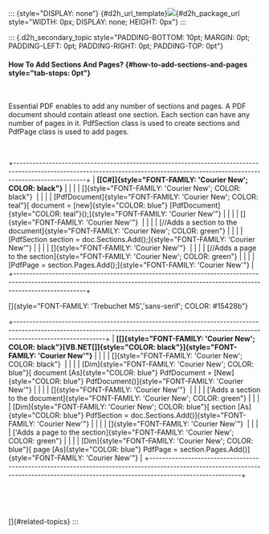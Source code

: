 ::: {style="DISPLAY: none"}
[](ms-xhelp:///?Id=d2h_url_template){#d2h_url_template}![](!package_url!){#d2h_package_url style="WIDTH: 0px; DISPLAY: none; HEIGHT: 0px"}
:::

::: {.d2h_secondary_topic style="PADDING-BOTTOM: 10pt; MARGIN: 0pt; PADDING-LEFT: 0pt; PADDING-RIGHT: 0pt; PADDING-TOP: 0pt"}
#### How To Add Sections And Pages? {#how-to-add-sections-and-pages style="tab-stops: 0pt"}

 

Essential PDF enables to add any number of sections and pages. A PDF document should contain atleast one section. Each section can have any number of pages in it. PdfSection class is used to create sections and PdfPage class is used to add pages.

 

+----------------------------------------------------------------------------------------------------------------------------------------------------------------------------------+
| **[\[C#\]]{style="FONT-FAMILY: 'Courier New'; COLOR: black"}**                                                                                                                   |
|                                                                                                                                                                                  |
| []{style="FONT-FAMILY: 'Courier New'; COLOR: black"}                                                                                                                             |
|                                                                                                                                                                                  |
| [PdfDocument]{style="FONT-FAMILY: 'Courier New'; COLOR: teal"}[ document = [new]{style="COLOR: blue"} [PdfDocument]{style="COLOR: teal"}();]{style="FONT-FAMILY: 'Courier New'"} |
|                                                                                                                                                                                  |
| []{style="FONT-FAMILY: 'Courier New'"}                                                                                                                                           |
|                                                                                                                                                                                  |
| [//Adds a section to the document]{style="FONT-FAMILY: 'Courier New'; COLOR: green"}                                                                                             |
|                                                                                                                                                                                  |
| [PdfSection section = doc.Sections.Add();]{style="FONT-FAMILY: 'Courier New'"}                                                                                                   |
|                                                                                                                                                                                  |
| []{style="FONT-FAMILY: 'Courier New'"}                                                                                                                                           |
|                                                                                                                                                                                  |
| [//Adds a page to the section]{style="FONT-FAMILY: 'Courier New'; COLOR: green"}                                                                                                 |
|                                                                                                                                                                                  |
| [PdfPage = section.Pages.Add();]{style="FONT-FAMILY: 'Courier New'"}                                                                                                             |
+----------------------------------------------------------------------------------------------------------------------------------------------------------------------------------+

[]{style="FONT-FAMILY: 'Trebuchet MS','sans-serif'; COLOR: #15428b"} 

+----------------------------------------------------------------------------------------------------------------------------------------------------------------------------------------+
| **[\[]{style="FONT-FAMILY: 'Courier New'; COLOR: black"}[VB.NET[\]]{style="COLOR: black"}]{style="FONT-FAMILY: 'Courier New'"}**                                                       |
|                                                                                                                                                                                        |
| []{style="FONT-FAMILY: 'Courier New'; COLOR: black"}                                                                                                                                   |
|                                                                                                                                                                                        |
| [Dim]{style="FONT-FAMILY: 'Courier New'; COLOR: blue"}[ document [As]{style="COLOR: blue"} PdfDocument = [New]{style="COLOR: blue"} PdfDocument()]{style="FONT-FAMILY: 'Courier New'"} |
|                                                                                                                                                                                        |
| []{style="FONT-FAMILY: 'Courier New'"}                                                                                                                                                 |
|                                                                                                                                                                                        |
| [\'Adds a section to the document]{style="FONT-FAMILY: 'Courier New'; COLOR: green"}                                                                                                   |
|                                                                                                                                                                                        |
| [Dim]{style="FONT-FAMILY: 'Courier New'; COLOR: blue"}[ section [As]{style="COLOR: blue"} PdfSection = doc.Sections.Add()]{style="FONT-FAMILY: 'Courier New'"}                         |
|                                                                                                                                                                                        |
| []{style="FONT-FAMILY: 'Courier New'"}                                                                                                                                                 |
|                                                                                                                                                                                        |
| [\'Adds a page to the section]{style="FONT-FAMILY: 'Courier New'; COLOR: green"}                                                                                                       |
|                                                                                                                                                                                        |
| [Dim]{style="FONT-FAMILY: 'Courier New'; COLOR: blue"}[ page [As]{style="COLOR: blue"} PdfPage = section.Pages.Add()]{style="FONT-FAMILY: 'Courier New'"}                              |
+----------------------------------------------------------------------------------------------------------------------------------------------------------------------------------------+

 

 

[]{#related-topics}
:::
